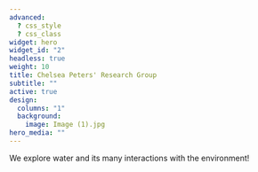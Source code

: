 ```yaml
---
advanced:
  ? css_style
  ? css_class
widget: hero
widget_id: "2"
headless: true
weight: 10
title: Chelsea Peters' Research Group
subtitle: ""
active: true
design:
  columns: "1"
  background:
    image: Image (1).jpg
hero_media: ""
---
```

We explore water and its many interactions with the environment!

